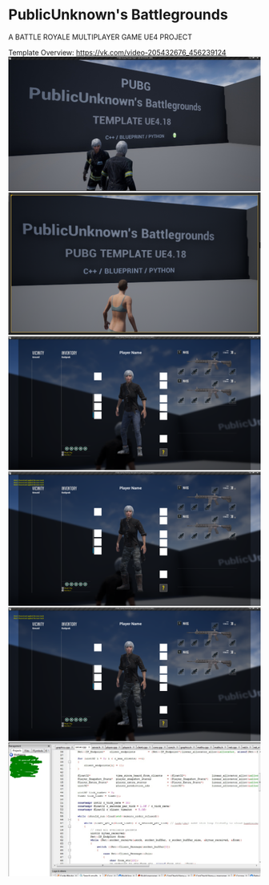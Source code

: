 # PublicUnknown's Battlegrounds
A BATTLE ROYALE MULTIPLAYER GAME UE4 PROJECT

Template Overview:
https://vk.com/video-205432676_456239124
![Screenshot](07.PNG)
![Screenshot](05.PNG)
![Screenshot](01.PNG)
![Screenshot](02.PNG)
![Screenshot](03.PNG)
![Screenshot](06.PNG)
